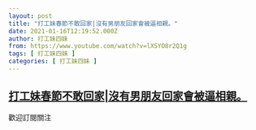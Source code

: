 ```yaml
---
layout: post
title: "打工妹春節不敢回家|沒有男朋友回家會被逼相親。"
date: 2021-01-16T12:19:52.000Z
author: 打工妹四妹
from: https://www.youtube.com/watch?v=lXSYO8r2Q1g
tags: [ 打工妹四妹 ]
categories: [ 打工妹四妹 ]
---
```

<!--1610799592000-->
[打工妹春節不敢回家|沒有男朋友回家會被逼相親。](https://www.youtube.com/watch?v=lXSYO8r2Q1g)
------

<div>
歡迎訂閱關注
</div>
